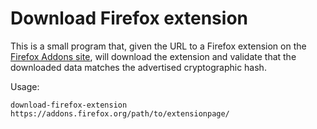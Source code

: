 Download Firefox extension
==========================

This is a small program that, given the URL to a Firefox extension on the
[Firefox Addons site](https://addons.firefox.org/), will download the extension
and validate that the downloaded data matches the advertised cryptographic hash.

Usage:

```
download-firefox-extension https://addons.firefox.org/path/to/extensionpage/
```
